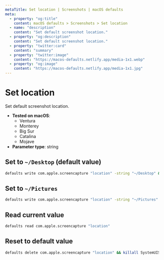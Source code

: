 ```yaml
---
metaTitle: Set location | Screenshots | macOS defaults
meta:
  - property: "og:title"
    content: macOS defaults > Screenshots > Set location
  - name: "description"
    content: "Set default screenshot location."
  - property: "og:description"
    content: "Set default screenshot location."
  - property: "twitter:card"
    content: "summary"
  - property: "twitter:image"
    content: "https://macos-defaults.netlify.app/media-1x1.webp"
  - property: "og:image"
    content: "https://macos-defaults.netlify.app/media-1x1.jpg"
---
```

# Set location

Set default screenshot location.

<!-- break lists -->

- **Tested on macOS**:
  * Ventura
  * Monterey
  * Big Sur
  * Catalina
  * Mojave
- **Parameter type**: string

## Set to `~/Desktop` (default value)

```bash
defaults write com.apple.screencapture "location" -string "~/Desktop" && killall SystemUIServer
```

## Set to `~/Pictures`

```bash
defaults write com.apple.screencapture "location" -string "~/Pictures" && killall SystemUIServer
```

## Read current value
```bash
defaults read com.apple.screencapture "location"
```

## Reset to default value
```bash
defaults delete com.apple.screencapture "location" && killall SystemUIServer
```
